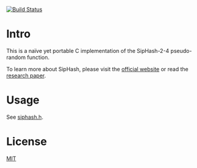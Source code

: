 [![Build Status](https://travis-ci.org/flyingmutant/siphash.svg?branch=master)](https://travis-ci.org/flyingmutant/siphash)


# Intro

This is a naïve yet portable C implementation of the SipHash-2-4 pseudo-random function.

To learn more about SipHash, please visit the [official website](https://www.131002.net/siphash/)
or read the [research paper](https://131002.net/siphash/siphash.pdf).


# Usage

See [siphash.h](siphash.h).


# License

[MIT](LICENSE)
